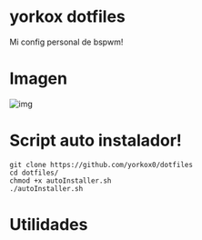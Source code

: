 # yorkox dotfiles
Mi config personal de bspwm!

# Imagen

![img](https://i.ibb.co/FYdgddk/img.png)


# Script auto instalador!
```
git clone https://github.com/yorkox0/dotfiles
cd dotfiles/
chmod +x autoInstaller.sh
./autoInstaller.sh
```

# Utilidades
